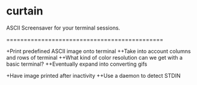 # curtain
ASCII Screensaver for your terminal sessions.

=============================================

+Print predefined ASCII image onto terminal
  ++Take into account columns and rows of terminal
  ++What kind of color resolution can we get with a basic terminal?
  ++Eventually expand into converting gifs 
  
+Have image printed after inactivity
  ++Use a daemon to detect STDIN
  
